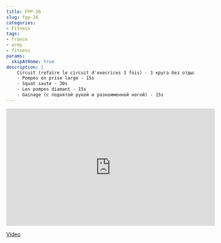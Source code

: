 ```yaml
---
title: FPP-26
slug: fpp-26
categories:
- Fitness
tags:
- france
- army
- fitness
params:
  skipAtHome: true
description: |
    Circuit (refaire le circuit d'execrices 3 fois) - 3 круга без отдыха:
    - Pompes en prise large - 15s
    - Squat saute - 30s
    - Les pompes diamant - 15s
    - Gainage (с поднятой рукой и разноименной ногой) - 15s
---
```

<iframe width="560" height="315" src="https://www.youtube.com/embed/OgB_wHn6Zn0?si=l4raGElgUNY696gq" title="YouTube video player" frameborder="0" allow="accelerometer; autoplay; clipboard-write; encrypted-media; gyroscope; picture-in-picture; web-share" allowfullscreen></iframe>

[Video](https://youtu.be/OgB_wHn6Zn0?si=l4raGElgUNY696gq)
